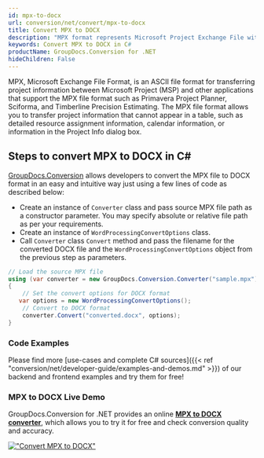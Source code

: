 ```yaml
---
id: mpx-to-docx
url: conversion/net/convert/mpx-to-docx
title: Convert MPX to DOCX
description: "MPX format represents Microsoft Project Exchange File with .mpx extension. Learn how to convert MPX to DOCX file programmatically in C# language using GroupDocs.Conversion for .NET library."
keywords: Convert MPX to DOCX in C#
productName: GroupDocs.Conversion for .NET
hideChildren: False
---
```


MPX, Microsoft Exchange File Format, is an ASCII file format for transferring project information between Microsoft Project (MSP) and other applications that support the MPX file format such as Primavera Project Planner, Sciforma, and Timberline Precision Estimating. The MPX file format allows you to transfer project information that cannot appear in a table, such as detailed resource assignment information, calendar information, or information in the Project Info dialog box.

## Steps to convert MPX to DOCX in C#

[GroupDocs.Conversion](https://products.groupdocs.com/conversion/net) allows developers to convert the MPX file to DOCX format in an easy and intuitive way just using a few lines of code as described below:

* Create an instance of `Converter` class and pass source MPX file path as a constructor parameter. You may specify absolute or relative file path as per your requirements. 
* Create an instance of `WordProcessingConvertOptions` class.
* Call `Converter` class `Convert` method and pass the filename for the converted DOCX file and the `WordProcessingConvertOptions` object from the previous step as parameters.

```csharp
// Load the source MPX file
using (var converter = new GroupDocs.Conversion.Converter("sample.mpx"))
{
    // Set the convert options for DOCX format
   var options = new WordProcessingConvertOptions();
    // Convert to DOCX format
    converter.Convert("converted.docx", options);
}
```

### Code Examples

Please find more [use-cases and complete C# sources]({{< ref "conversion/net/developer-guide/examples-and-demos.md" >}}) of our backend and frontend examples and try them for free!

### MPX to DOCX Live Demo

GroupDocs.Conversion for .NET provides an online [**MPX to DOCX converter**](https://products.groupdocs.app/conversion/mpx-to-docx), which allows you to try it for free and check conversion quality and accuracy.

[!["Convert MPX to DOCX"](conversion/net/images/convert-to-docx/convert-mpx-to-docx.png)](https://products.groupdocs.app/conversion/mpx-to-docx)